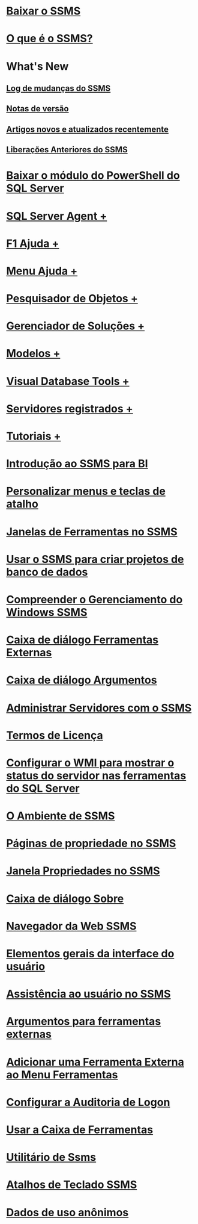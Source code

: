 # [Baixar o SSMS](download-sql-server-management-studio-ssms.md)
# [O que é o SSMS?](sql-server-management-studio-ssms.md)

# What's New
## [Log de mudanças do SSMS](sql-server-management-studio-changelog-ssms.md)
## [Notas de versão](sql-server-management-studio-release-notes.md)
## [Artigos novos e atualizados recentemente](new-updated-ssms.md)
## [Liberações Anteriores do SSMS](previous-sql-server-management-studio-releases.md)

# [Baixar o módulo do PowerShell do SQL Server](download-sql-server-ps-module.md)

# [SQL Server Agent +](../ssms/agent/sql-server-agent.md)
# [F1 Ajuda +](../ssms/f1-help/f1-help-for-server-connections-sql-server-management-studio.md)
# [Menu Ajuda +](../ssms/menu-help/sql-server-management-studio-menu-help.md)
# [Pesquisador de Objetos +](../ssms/object/object-explorer.md)
# [Gerenciador de Soluções +](../ssms/solution/solution-explorer.md)
# [Modelos +](../ssms/template/template-explorer.md)
# [Visual Database Tools +](../ssms/visual-db-tools/visual-database-tools.md)
# [Servidores registrados +](../ssms/register-servers/register-servers.md)
# [Tutoriais +](../ssms/tutorials/tutorial-sql-server-management-studio.md)

# [Introdução ao SSMS para BI](introduction-to-sql-server-management-studio-for-business-intelligence.md)
# [Personalizar menus e teclas de atalho](customize-menus-and-shortcut-keys.md)
# [Janelas de Ferramentas no SSMS](tool-windows-in-sql-server-management-studio.md)
# [Usar o SSMS para criar projetos de banco de dados](build-database-projects-by-using-sql-server-management-studio.md)
# [Compreender o Gerenciamento do Windows SSMS](understand-sql-server-management-studio-windows-management.md)
# [Caixa de diálogo Ferramentas Externas](external-tools-dialog-box.md)

# [Caixa de diálogo Argumentos](arguments-dialog-box.md)
# [Administrar Servidores com o SSMS](administer-servers-with-sql-server-management-studio.md)
# [Termos de Licença](sql-server-management-studio-license-terms.md)
# [Configurar o WMI para mostrar o status do servidor nas ferramentas do SQL Server](configure-wmi-to-show-server-status-in-sql-server-tools.md)
# [O Ambiente de SSMS](the-sql-server-management-studio-environment.md)
# [Páginas de propriedade no SSMS](property-pages-in-sql-server-management-studio.md)
# [Janela Propriedades no SSMS](properties-window-management-studio.md)

# [Caixa de diálogo Sobre](about-dialog-box.md)
# [Navegador da Web SSMS](sql-server-management-studio-web-browser.md)
# [Elementos gerais da interface do usuário](general-user-interface-elements.md)

# [Assistência ao usuário no SSMS](user-assistance-in-sql-server-management-studio.md)
# [Argumentos para ferramentas externas](use-of-sql-server-features-and-capabilities-wwi-oltp.md)
# [Adicionar uma Ferramenta Externa ao Menu Ferramentas](add-an-external-tool-to-the-tools-menu-sql-server-management-studio.md)
# [Configurar a Auditoria de Logon](configure-login-auditing-sql-server-management-studio.md)
# [Usar a Caixa de Ferramentas](use-the-toolbox.md)

# [Utilitário de Ssms](ssms-utility.md)  
# [Atalhos de Teclado SSMS](sql-server-management-studio-keyboard-shortcuts.md)  
# [Dados de uso anônimos](sql-server-management-studio-telemetry-ssms.md)
